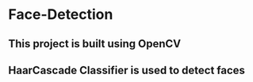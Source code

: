 # Face-Detection
## This project is built using OpenCV
## HaarCascade Classifier is used to detect faces
